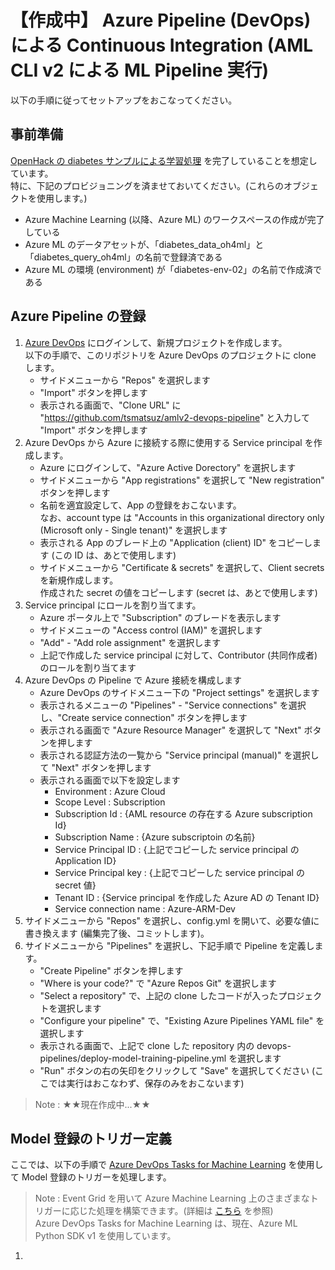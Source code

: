 # 【作成中】 Azure Pipeline (DevOps) による Continuous Integration (AML CLI v2 による ML Pipeline 実行)

以下の手順に従ってセットアップをおこなってください。

## 事前準備

[OpenHack の diabetes サンプルによる学習処理](https://github.com/notanaha/oh4ml-lite-diabetes) を完了していることを想定しています。<br>
特に、下記のプロビジョニングを済ませておいてください。(これらのオブジェクトを使用します。)

- Azure Machine Learning (以降、Azure ML) のワークスペースの作成が完了している
- Azure ML のデータアセットが、「diabetes_data_oh4ml」と「diabetes_query_oh4ml」の名前で登録済である
- Azure ML の環境 (environment) が「diabetes-env-02」の名前で作成済である

## Azure Pipeline の登録

1. [Azure DevOps](https://dev.azure.com/) にログインして、新規プロジェクトを作成します。<br>
  以下の手順で、このリポジトリを Azure DevOps のプロジェクトに clone します。
    - サイドメニューから "Repos" を選択します
    - "Import" ボタンを押します
    - 表示される画面で、"Clone URL" に "https://github.com/tsmatsuz/amlv2-devops-pipeline" と入力して "Import" ボタンを押します
2. Azure DevOps から Azure に接続する際に使用する Service principal を作成します。
    - Azure にログインして、"Azure Active Dorectory" を選択します
    - サイドメニューから "App registrations" を選択して "New registration" ボタンを押します
    - 名前を適宜設定して、App の登録をおこないます。<br>
    なお、account type は "Accounts in this organizational directory only (Microsoft only - Single tenant)" を選択します
    - 表示される App のブレード上の "Application (client) ID" をコピーします (この ID は、あとで使用します)
    - サイドメニューから "Certificate & secrets" を選択して、Client secrets を新規作成します。<br>
    作成された secret の値をコピーします (secret は、あとで使用します)
3. Service principal にロールを割り当てます。
    - Azure ポータル上で "Subscription" のブレードを表示します
    - サイドメニューの "Access control (IAM)" を選択します
    - "Add" - "Add role assignment" を選択します
    - 上記で作成した service principal に対して、Contributor (共同作成者) のロールを割り当てます
4. Azure DevOps の Pipeline で Azure 接続を構成します
    - Azure DevOps のサイドメニュー下の "Project settings" を選択します
    - 表示されるメニューの "Pipelines" - "Service connections" を選択し、"Create service connection" ボタンを押します
    - 表示される画面で "Azure Resource Manager" を選択して "Next" ボタンを押します
    - 表示される認証方法の一覧から "Service principal (manual)" を選択して "Next" ボタンを押します
    - 表示される画面で以下を設定します
        - Environment : Azure Cloud
        - Scope Level : Subscription
        - Subscription Id : {AML resource の存在する Azure subscription Id}
        - Subscription Name : {Azure subscriptoin の名前}
        - Service Principal ID : {上記でコピーした service principal の Application ID}
        - Service Principal key : {上記でコピーした service principal の secret 値}
        - Tenant ID : {Service principal を作成した Azure AD の Tenant ID}
        - Service connection name : Azure-ARM-Dev
5. サイドメニューから "Repos" を選択し、config.yml を開いて、必要な値に書き換えます (編集完了後、コミットします)。
6. サイドメニューから "Pipelines" を選択し、下記手順で Pipeline を定義します。
    - "Create Pipeline" ボタンを押します
    - "Where is your code?" で "Azure Repos Git" を選択します
    - "Select a repository" で、上記の clone したコードが入ったプロジェクトを選択します
    - "Configure your pipeline" で、"Existing Azure Pipelines YAML file" を選択します
    - 表示される画面で、上記で clone した repository 内の devops-pipelines/deploy-model-training-pipeline.yml を選択します
    - "Run" ボタンの右の矢印をクリックして "Save" を選択してください (ここでは実行はおこなわず、保存のみをおこないます)

> Note : ★★現在作成中...★★

## Model 登録のトリガー定義

ここでは、以下の手順で [Azure DevOps Tasks for Machine Learning](https://marketplace.visualstudio.com/items?itemName=ms-air-aiagility.vss-services-azureml) を使用して Model 登録のトリガーを処理します。

> Note : Event Grid を用いて Azure Machine Learning 上のさまざまなトリガーに応じた処理を構築できます。(詳細は [こちら](https://docs.microsoft.com/en-us/azure/machine-learning/how-to-use-event-grid) を参照)<br>
> Azure DevOps Tasks for Machine Learning は、現在、Azure ML Python SDK v1 を使用しています。

1. 